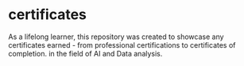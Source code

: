 # certificates
As a lifelong learner, this repository was created to showcase any certificates earned - from professional certifications to certificates of completion. in the field of AI and Data analysis.
